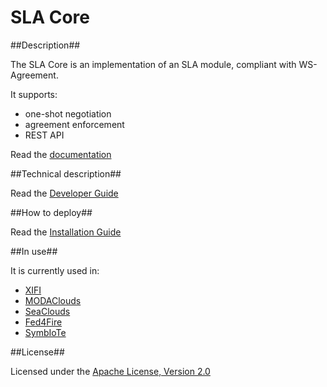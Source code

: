 # SLA Core #

##Description##

The SLA Core is an implementation of an SLA module, compliant with WS-Agreement.

It supports:

* one-shot negotiation
* agreement enforcement
* REST API

Read the [documentation][1]

##Technical description##

Read the [Developer Guide][2]

##How to deploy##

Read the [Installation Guide][3]

##In use##

It is currently used in:

* [XIFI][6]
* [MODAClouds][4]
* [SeaClouds][5]
* [Fed4Fire][7]
* [SymbIoTe][8]

##License##

Licensed under the [Apache License, Version 2.0][8]

[1]: docs/TOC.md
[2]: docs/developer-guide.md
[3]: docs/installation-guide.md
[4]: http://www.modaclouds.eu
[5]: http://www.seaclouds-project.eu
[6]: http:/fi-xifi.eu/
[7]: http://www.fed4fire.eu/
[8]: http://www.apache.org/licenses/LICENSE-2.0
[8]: https://www.symbiote-h2020.eu/
